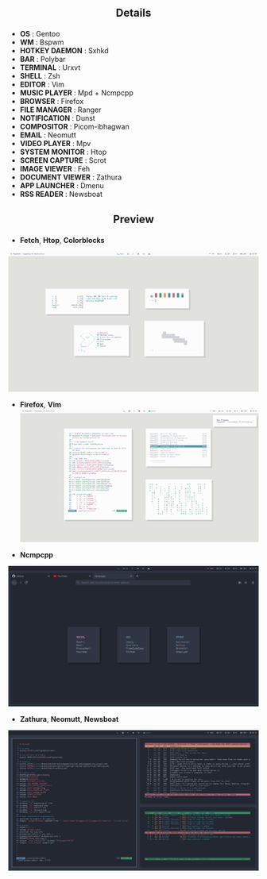 ## <p align="center">Details</p>

+ **OS**                : Gentoo
+ **WM**                : Bspwm
+ **HOTKEY DAEMON**     : Sxhkd
+ **BAR**               : Polybar
+ **TERMINAL**          : Urxvt 
+ **SHELL**             : Zsh
+ **EDITOR**            : Vim
+ **MUSIC PLAYER**      : Mpd + Ncmpcpp
+ **BROWSER**           : Firefox
+ **FILE MANAGER**      : Ranger
+ **NOTIFICATION**      : Dunst
+ **COMPOSITOR**        : Picom-ibhagwan
+ **EMAIL**             : Neomutt
+ **VIDEO PLAYER**      : Mpv
+ **SYSTEM MONITOR**    : Htop
+ **SCREEN CAPTURE**    : Scrot
+ **IMAGE VIEWER**      : Feh
+ **DOCUMENT VIEWER**   : Zathura
+ **APP LAUNCHER**      : Dmenu
+ **RSS READER**        : Newsboat

## <p align="center">Preview</p>

+ **Fetch**, **Htop**, **Colorblocks**

![screenshot](/Pictures/Screenshots/scrot1.png)

+ **Firefox**, **Vim**
![screenshot](/Pictures/Screenshots/scrot2.png)

+ **Ncmpcpp**

![screenshot](/Pictures/Screenshots/scrot3.png)

+ **Zathura**, **Neomutt**, **Newsboat**

![screenshot](/Pictures/Screenshots/scrot4.png)
